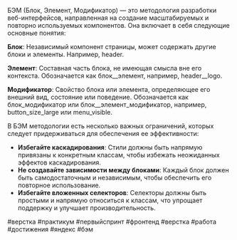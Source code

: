 БЭМ (Блок, Элемент, Модификатор) — это методология разработки веб-интерфейсов, направленная на создание масштабируемых и повторно используемых компонентов. Она включает в себя следующие основные понятия:

  

**Блок**: Независимый компонент страницы, может содержать другие блоки и элементы. Например, header.

  

**Элемент**: Составная часть блока, не имеющая смысла вне его контекста. Обозначается как блок__элемент, например, header__logo.

  

**Модификатор**: Свойство блока или элемента, определяющее его внешний вид, состояние или поведение. Обозначается как блок_модификатор или блок__элемент_модификатор, например, button_size_large или menu_visible.

  

В БЭМ методологии есть несколько важных ограничений, которых следует придерживаться для обеспечения ее эффективности:

- **Избегайте каскадирования**: Стили должны быть напрямую привязаны к конкретным классам, чтобы избежать неожиданных эффектов каскадирования.
- **Не создавайте зависимости между блоками**: Каждый блок должен быть самодостаточным и независимым, чтобы обеспечить его повторное использование.
- **Избегайте вложенных селекторов**: Селекторы должны быть простыми и напрямую относиться к классам, что упрощает поддержку и улучшает производительность.

#верстка 
#практикум #первыйспринт #фронтенд #верстка #работа #достижения #яндекс #бэм